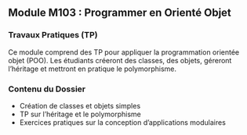 ## Module M103 : Programmer en Orienté Objet

### Travaux Pratiques (TP)
Ce module comprend des TP pour appliquer la programmation orientée objet (POO). Les étudiants créeront des classes, des objets, géreront l’héritage et mettront en pratique le polymorphisme.

### Contenu du Dossier
- Création de classes et objets simples  
- TP sur l’héritage et le polymorphisme  
- Exercices pratiques sur la conception d’applications modulaires